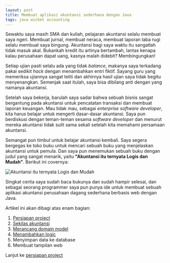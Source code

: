 ```yaml
---
layout: post
title: Membuat aplikasi akuntansi sederhana dengan Java
tags: java wicket accounting
---
```


Sewaktu saya masih SMA dan kuliah, pelajaran akuntansi selalu membuat saya ngeri. Membuat jurnal, membuat neraca, membuat laporan laba rugi selalu membuat saya bingung. Akuntansi bagi saya waktu itu sangatlah tidak masuk akal. Bukankah kredit itu artinya bertambah, lantas kenapa kalau perusahaan dapat uang, kasnya malah didebit? Membingungkan!

Setiap ujian pasti selalu ada yang tidak _balance_, makanya saya terkadang pakai sedikit _hack_ dengan menambahkan entri fiktif. Sayang guru yang memeriksa ujiannya sangat teliti dan akhirnya hasil ujian saya tidak begitu menyenangkan. Semenjak saat itulah, saya bisa dibilang anti dengan yang namanya akuntansi.  

Setelah saya bekerja, barulah saya sadar bahwa sebuah bisnis sangat bergantung pada akuntansi untuk pencatatan transaksi dan membuat laporan keuangan. Mau tidak mau, sebagai _enterprise software developer_, kita harus belajar untuk mengerti dasar-dasar akuntansi. Saya pun berdiskusi dengan teman-teman sesama _software developer_ dan menurut mereka akuntansi tidak sulit sama sekali setelah kita memahami persamaan akuntansi.

Semangat pun timbul untuk belajar akuntansi kembali. Saya segera bergegas ke toko buku untuk mencari sebuah buku yang menjelaskan akuntansi untuk pemula. Dan saya pun menemukan sebuah buku dengan judul yang sangat menarik, yaitu **"Akuntansi itu ternyata Logis dan Mudah"**. Berikut ini covernya:

![Akuntansi itu ternyata Logis dan Mudah](https://dl.dropboxusercontent.com/u/7031801/WP_000471.jpg)

Singkat cerita saya sudah baca bukunya dan sudah hampir selesai, dan sebagai seorang programmer saya pun punya ide untuk membuat sebuah aplikasi akuntansi perusahaan dagang sederhana berbasis web dengan Java.

Artikel ini akan dibagi atas enam bagian:

1. [Persiapan project](/2014/03/02/membuat-aplikasi-akuntansi-dengan-java-persiapan.html)
2. [Sekilas akuntansi](/2014/03/18/sekilas-akuntansi.html)
3. [Merancang domain model](/2014/03/26/membuat-aplikasi-akuntansi-dengan-java-domain-model.html)
4. [Menambahkan logic](/2014/06/17/membuat-aplikasi-akuntansi-dengan-java-business-logic.html)
5. Menyimpan data ke database
6. Membuat tampilan web

Lanjut ke [persiapan project](/2014/03/02/membuat-aplikasi-akuntansi-dengan-java-persiapan.html)